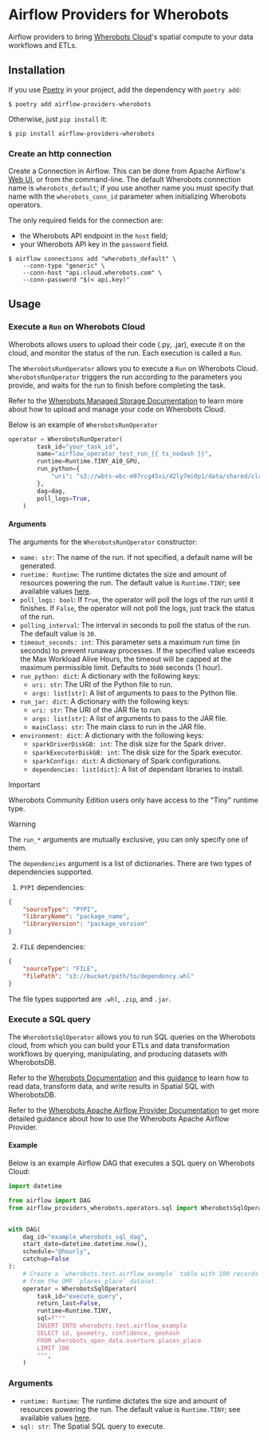 # Airflow Providers for Wherobots

Airflow providers to bring [Wherobots Cloud](https://www.wherobots.com)'s
spatial compute to your data workflows and ETLs.

## Installation

If you use [Poetry](https://python-poetry.org) in your project, add the
dependency with `poetry add`:

```
$ poetry add airflow-providers-wherobots
```

Otherwise, just `pip install` it:

```
$ pip install airflow-providers-wherobots
```

### Create an http connection

Create a Connection in Airflow. This can be done from Apache Airflow's
[Web UI](https://airflow.apache.org/docs/apache-airflow/stable/howto/connection.html#creating-connection-ui), 
or from the command-line. The default Wherobots connection name is
`wherobots_default`; if you use another name you must specify that name with the
`wherobots_conn_id` parameter when initializing Wherobots operators.

The only required fields for the connection are:
- the Wherobots API endpoint in the `host` field;
- your Wherobots API key in the `password` field.

```
$ airflow connections add "wherobots_default" \
    --conn-type "generic" \
    --conn-host "api.cloud.wherobots.com" \
    --conn-password "$(< api.key)"
```

## Usage

### Execute a `Run` on Wherobots Cloud

Wherobots allows users to upload their code (.py, .jar), execute it on the
cloud, and monitor the status of the run. Each execution is called a `Run`.

The `WherobotsRunOperator` allows you to execute a `Run` on Wherobots Cloud.
`WherobotsRunOperator` triggers the run according to the parameters you provide,
and waits for the run to finish before completing the task.

Refer to the [Wherobots Managed Storage Documentation](https://docs.wherobots.com/latest/develop/storage-management/storage/)
to learn more about how to upload and manage your code on Wherobots Cloud.

Below is an example of `WherobotsRunOperator`

```python
operator = WherobotsRunOperator(
        task_id="your_task_id",
        name="airflow_operator_test_run_{{ ts_nodash }}",
        runtime=Runtime.TINY_A10_GPU,
        run_python={
            "uri": "s3://wbts-wbc-m97rcg45xi/42ly7mi0p1/data/shared/classification.py"
        },
        dag=dag,
        poll_logs=True,
    )
```

#### Arguments

The arguments for the `WherobotsRunOperator` constructor:

* `name: str`: The name of the run. If not specified, a default name will be
  generated.
* `runtime: Runtime`: The runtime dictates the size and amount of resources
  powering the run. The default value is `Runtime.TINY`; see available values
  [here](https://github.com/wherobots/wherobots-python-dbapi/blob/main/wherobots/db/runtime.py).
* `poll_logs: bool`: If `True`, the operator will poll the logs of the run until it finishes.
  If `False`, the operator will not poll the logs, just track the status of the run.
* `polling_interval`: The interval in seconds to poll the status of the run.
  The default value is `30`.
* `timeout_seconds: int`: This parameter sets a maximum run time (in seconds) to prevent runaway processes. 
If the specified value exceeds the Max Workload Alive Hours, the timeout will be capped at the maximum permissible limit. 
Defaults to `3600` seconds (1 hour).
* `run_python: dict`: A dictionary with the following keys:
  * `uri: str`: The URI of the Python file to run.
  * `args: list[str]`: A list of arguments to pass to the Python file.
* `run_jar: dict`: A dictionary with the following keys:
  * `uri: str`: The URI of the JAR file to run.
  * `args: list[str]`: A list of arguments to pass to the JAR file.
  * `mainClass: str`: The main class to run in the JAR file.
* `environment: dict`: A dictionary with the following keys:
  * `sparkDriverDiskGB: int`: The disk size for the Spark driver.
  * `sparkExecutorDiskGB: int`: The disk size for the Spark executor.
  * `sparkConfigs: dict`: A dictionary of Spark configurations.
  * `dependencies: list[dict]`: A list of dependant libraries to install.

> [!IMPORTANT]
> Wherobots Community Edition users only have access to the "Tiny" runtime type.

> [!WARNING]
> The `run_*` arguments are mutually exclusive, you can only specify one of them.

The `dependencies` argument is a list of dictionaries. There are two
types of dependencies supported.

1. `PYPI` dependencies:
```json
{
    "sourceType": "PYPI",
    "libraryName": "package_name",
    "libraryVersion": "package_version"
}
```

2. `FILE` dependencies:
```json
{
    "sourceType": "FILE",
    "filePath": "s3://bucket/path/to/dependency.whl"
}
```

The file types supported are `.whl`, `.zip`, and `.jar`.


### Execute a SQL query

The `WherobotsSqlOperator` allows you to run SQL queries on the Wherobots cloud,
from which you can build your ETLs and data transformation workflows by
querying, manipulating, and producing datasets with WherobotsDB.

Refer to the [Wherobots Documentation](https://docs.wherobots.com) and this
[guidance](https://docs.wherobots.com/latest/tutorials/sedonadb/vector-data/vector-load/)
to learn how to read data, transform data, and write results in Spatial SQL with
WherobotsDB.

Refer to the [Wherobots Apache Airflow Provider Documentation](https://docs.wherobots.com/latest/develop/airflow-provider)
to get more detailed guidance about how to use the Wherobots Apache Airflow Provider.

#### Example

Below is an example Airflow DAG that executes a SQL query on Wherobots Cloud:

```python
import datetime

from airflow import DAG
from airflow_providers_wherobots.operators.sql import WherobotsSqlOperator


with DAG(
    dag_id="example_wherobots_sql_dag",
    start_date=datetime.datetime.now(),
    schedule="@hourly",
    catchup=False
):
    # Create a `wherobots.test.airflow_example` table with 100 records
    # from the OMF `places_place` dataset.
    operator = WherobotsSqlOperator(
        task_id="execute_query",
        return_last=False,
        runtime=Runtime.TINY,
        sql=f"""
        INSERT INTO wherobots.test.airflow_example
        SELECT id, geometry, confidence, geohash
        FROM wherobots_open_data.overture.places_place
        LIMIT 100
        """,
    )
```

### Arguments

* `runtime: Runtime`: The runtime dictates the size and amount of resources
  powering the run. The default value is `Runtime.TINY`; see available values
  [here](https://github.com/wherobots/wherobots-python-dbapi/blob/main/wherobots/db/runtime.py).
* `sql: str`: The Spatial SQL query to execute.
